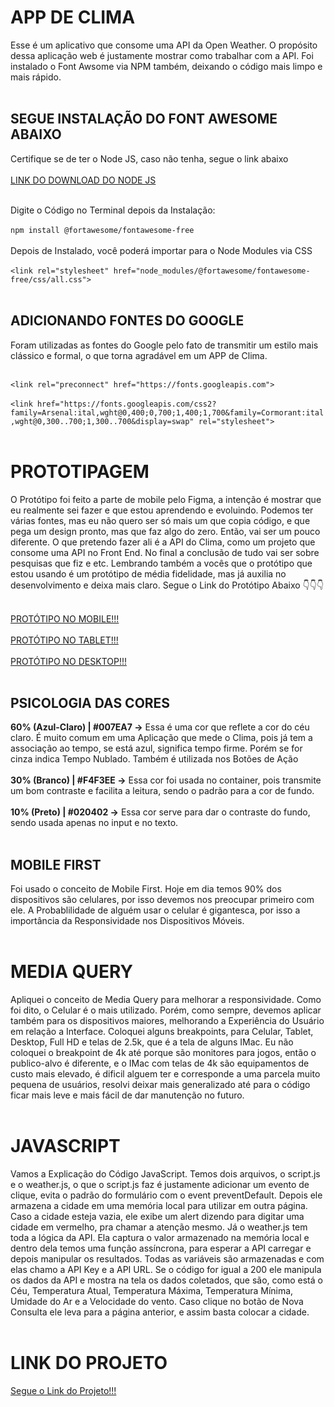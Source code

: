# APP DE CLIMA

Esse é um aplicativo que consome uma API da Open Weather. O propósito dessa aplicação web é justamente mostrar como trabalhar com a API. Foi instalado o Font Awsome via NPM também, deixando o código mais limpo e mais rápido.<br></br>

## SEGUE INSTALAÇÃO DO FONT AWESOME ABAIXO
Certifique se de ter o Node JS, caso não tenha, segue o link abaixo<br></br>
[LINK DO DOWNLOAD DO NODE JS](https://nodejs.org/en/download/package-manager)<br></br>

Digite o Código no Terminal depois da Instalação:<br></br>
```npm install @fortawesome/fontawesome-free``` <br></br>
Depois de Instalado, você poderá importar para o Node Modules via CSS<br></br>
```<link rel="stylesheet" href="node_modules/@fortawesome/fontawesome-free/css/all.css">```<br></br>

## ADICIONANDO FONTES DO GOOGLE
Foram utilizadas as fontes do Google pelo fato de transmitir um estilo mais clássico e formal, o que torna agradável em um APP de Clima.<br></br>

```<link rel="preconnect" href="https://fonts.googleapis.com">```<br></br>
```<link href="https://fonts.googleapis.com/css2?family=Arsenal:ital,wght@0,400;0,700;1,400;1,700&family=Cormorant:ital,wght@0,300..700;1,300..700&display=swap" rel="stylesheet">```<br></br>

# PROTOTIPAGEM

O Protótipo foi feito a parte de mobile pelo Figma, a intenção é mostrar que eu realmente sei fazer e que estou aprendendo e evoluindo. Podemos ter várias fontes, mas eu não quero ser só mais um que copia código, e que pega um design pronto, mas que faz algo do zero. Então, vai ser um pouco diferente. O que pretendo fazer ali é a API do Clima, como um projeto que consome uma API no Front End. No final a conclusão de tudo vai ser sobre pesquisas que fiz e etc. Lembrando também a vocês que o protótipo que estou usando é um protótipo de média fidelidade, mas já auxilia no desenvolvimento e deixa mais claro. Segue o Link do Protótipo Abaixo 👇👇👇<br></br>

[PROTÓTIPO NO MOBILE!!!](https://www.figma.com/design/9C8fSO5DOLObRP3m0jXmoD/App-Weather?node-id=0-1&t=dGTIngW6ILaNrK95-1)<br></br>
[PROTÓTIPO NO TABLET!!!](https://www.figma.com/design/9C8fSO5DOLObRP3m0jXmoD/App-Weather?node-id=21-2&t=zy2Vjs6eiUMSctCW-1)<br></br>
[PROTÓTIPO NO DESKTOP!!!](https://www.figma.com/design/9C8fSO5DOLObRP3m0jXmoD/App-Weather?node-id=21-94&t=zy2Vjs6eiUMSctCW-1)<br></br>

## PSICOLOGIA DAS CORES
**60% (Azul-Claro) | #007EA7 ->** Essa é uma cor que reflete a cor do céu claro. É muito comum em uma Aplicação que mede o Clima, pois já tem a associação ao tempo, se está azul, significa tempo firme. Porém se for cinza indica Tempo Nublado. Também é utilizada nos Botões de Ação<br></br>
**30% (Branco) | #F4F3EE ->** Essa cor foi usada no container, pois transmite um bom contraste e facilita a leitura, sendo o padrão para a cor de fundo.<br></br>
**10% (Preto) | #020402 ->** Essa cor serve para dar o contraste do fundo, sendo usada apenas no input e no texto.<br></br>

## MOBILE FIRST
Foi usado o conceito de Mobile First. Hoje em dia temos 90% dos dispositivos são celulares, por isso devemos nos preocupar primeiro com ele. A Probablilidade de alguém usar o celular é gigantesca, por isso a importância da Responsividade nos Dispositivos Móveis.<br></br>

# MEDIA QUERY
Apliquei o conceito de Media Query para melhorar a responsividade. Como foi dito, o Celular é o mais utilizado. Porém, como sempre, devemos aplicar também para os dispositivos maiores, melhorando a Experiência do Usuário em relação a Interface. Coloquei alguns breakpoints, para Celular, Tablet, Desktop, Full HD e telas de 2.5k, que é a tela de alguns IMac. Eu não coloquei o breakpoint de 4k até porque são monitores para jogos, então o publico-alvo é diferente, e o IMac com telas de 4k são equipamentos de custo mais elevado, é dificil alguem ter e corresponde a uma parcela muito pequena de usuários, resolvi deixar mais generalizado até para o código ficar mais leve e mais fácil de dar manutenção no futuro.<br></br>

# JAVASCRIPT
Vamos a Explicação do Código JavaScript. Temos dois arquivos, o script.js e o weather.js, o que o script.js faz é justamente adicionar um evento de clique, evita o padrão do formulário com o event preventDefault. Depois ele armazena a cidade em uma memória local para utilizar em outra página. Caso a cidade esteja vazia, ele exibe um alert dizendo para digitar uma cidade em vermelho, pra chamar a atenção mesmo. Já o weather.js tem toda a lógica da API. Ela captura o valor armazenado na memória local e dentro dela temos uma função assíncrona, para esperar a API carregar e depois manipular os resultados. Todas as variáveis são armazenadas e com elas chamo a API Key e a API URL. Se o código for igual a 200 ele manipula os dados da API e mostra na tela os dados coletados, que são, como está o Céu, Temperatura Atual, Temperatura Máxima, Temperatura Mínima, Umidade do Ar e a Velocidade do vento. Caso clique no botão de Nova Consulta ele leva para a página anterior, e assim basta colocar a cidade.<br></br>

# LINK DO PROJETO
[Segue o Link do Projeto!!!](https://paulo19961944.github.io/Weather-App/)

